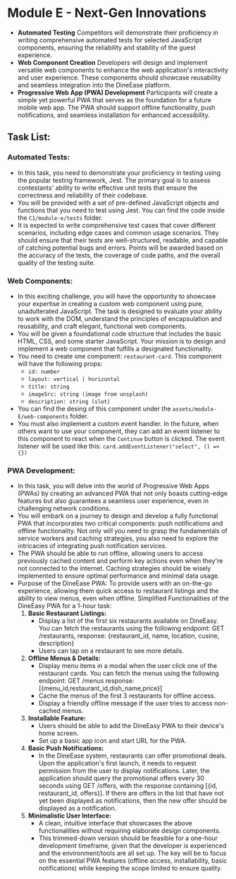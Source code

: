 # Module E - Next-Gen Innovations
* **Automated Testing**
Competitors will demonstrate their proficiency in writing comprehensive automated tests for selected JavaScript components, ensuring the reliability and stability of the guest experience. 
* **Web Component Creation**
Developers will design and implement versatile web components to enhance the web application's interactivity and user experience. These components should showcase reusability and seamless integration into the DineEase platform.
* **Progressive Web App (PWA) Development**
Participants will create a simple yet powerful PWA that serves as the foundation for a future mobile web app. 
The PWA should support offline functionality, push notifications, and seamless installation for enhanced accessibility.

## Task List:

### Automated Tests:
- In this task, you need to demonstrate your proficiency in testing using the popular testing framework, Jest. The primary goal is to assess contestants' ability to write effective unit tests that ensure the correctness and reliability of their codebase.
- You will be provided with a set of pre-defined JavaScript objects and functions that you need to test using Jest. You can find the code inside the `C1/module-e/tests` folder.
- It is expected to write comprehensive test cases that cover different scenarios, including edge cases and common usage scenarios. They should ensure that their tests are well-structured, readable, and capable of catching potential bugs and errors. Points will be awarded based on the accuracy of the tests, the coverage of code paths, and the overall quality of the testing suite.

### Web Components:
- In this exciting challenge, you will have the opportunity to showcase your expertise in creating a custom web component using pure, unadulterated JavaScript. The task is designed to evaluate your ability to work with the DOM, understand the principles of encapsulation and reusability, and craft elegant, functional web components.
- You will be given a foundational code structure that includes the basic HTML, CSS, and some starter JavaScript. Your mission is to design and implement a web component that fulfills a designated functionality.
- You need to create one component: `restaurant-card`. This component will have the following props:
    - `id: number`
    - `layout: vertical | horizontal`
    - `title: string`
    - `imageSrc: string (image from unsplash)`
    - `description: string (slot)`
- You can find the desing of this component under the `assets/module-E/web-components` folder.
- You must also implement a custom event handler. In the future, when others want to use your component, they can add an event listener to this component to react when the `Continue` button is clicked. The event listener will be used like this: `card.addEventListener("select", () => {})`

### PWA Development:
- In this task, you will delve into the world of Progressive Web Apps (PWAs) by creating an advanced PWA that not only boasts cutting-edge features but also guarantees a seamless user experience, even in challenging network conditions.
- You will embark on a journey to design and develop a fully functional PWA that incorporates two critical components: push notifications and offline functionality. Not only will you need to grasp the fundamentals of service workers and caching strategies, you also need to explore the intricacies of integrating push notification services.
- The PWA should be able to run offline, allowing users to access previously cached content and perform key actions even when they're not connected to the internet. Caching strategies should be wisely implemented to ensure optimal performance and minimal data usage.
- Purpose of the DineEase PWA: To provide users with an on-the-go experience, allowing them quick access to restaurant listings and the ability to view menus, even when offline. Simplified Functionalities of the DineEasy PWA for a 1-hour task:
    1. **Basic Restaurant Listings:**
        - Display a list of the first six restaurants available on DineEasy. You can fetch the restaurants using the following endpoint: GET /restaurants, response: {restaurant_id, name, location, cusine, description}
        - Users can tap on a restaurant to see more details.
    2. **Offline Menus & Details:**
        - Display menu items in a modal when the user click one of the restaurant cards. You can fetch the menus using the following endpoint: GET /menus response: [{menu_id,restaurant_id,dish_name,price}]
        - Cache the menus of the first 3 restaurants for offline access.
        - Display a friendly offline message if the user tries to access non-cached menus.
    3. **Installable Feature:**
        - Users should be able to add the DineEasy PWA to their device's home screen.
        - Set up a basic app icon and start URL for the PWA.
    4. **Basic Push Notifications:**
        - In the DineEase system, restaurants can offer promotional deals. Upon the application's first launch, it needs to request permission from the user to display notifications. Later, the application should query the promotional offers every 30 seconds using GET /offers, with the response containing [{id, restaurant_id, offers}]. If there are offers in the list that have not yet been displayed as notifications, then the new offer should be displayed as a notification.
    5. **Minimalistic User Interface:**
        - A clean, intuitive interface that showcases the above functionalities without requiring elaborate design components.
        - This trimmed-down version should be feasible for a one-hour development timeframe, given that the developer is experienced and the environment/tools are all set up. The key will be to focus on the essential PWA features (offline access, installability, basic notifications) while keeping the scope limited to ensure quality.